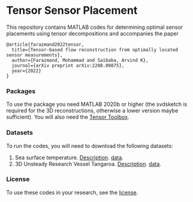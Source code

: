 # Tensor Sensor Placement


This repository contains MATLAB codes for determining optimal sensor placements using tensor decompositions and accompanies the paper


```
@article{farazmand2022tensor,
  title={Tensor-based flow reconstruction from optimally located sensor measurements},
  author={Farazmand, Mohammad and Saibaba, Arvind K},
  journal={arXiv preprint arXiv:2208.09875},
  year={2022}
}
```

### Packages
To use the package you need MATLAB 2020b or higher (the svdsketch is required for the 3D reconstructions, otherwise a lower version maybe sufficient). You will also need the [Tensor Toolbox](https://www.tensorlab.net/).

### Datasets
To run the codes, you will need to download the following datasets:
1. Sea surface temperature. [Description](https://psl.noaa.gov/data/gridded/data.noaa.oisst.v2.highres.html). [data](https://psl.noaa.gov/repository/entry/show?entryid=12159560-ab82-48a1-b3e4-88ace20475cd). 
2. 3D Unsteady Research Vessel Tangaroa. [Description](https://cgl.ethz.ch/research/visualization/data.php). [data](https://cgl.ethz.ch/Downloads/Data/ScientificData/tangaroa3d_nc.zip). 

### License
To use these codes in your research, see the [license](https://github.com/arvindks/tdeim/blob/main/License.md).
